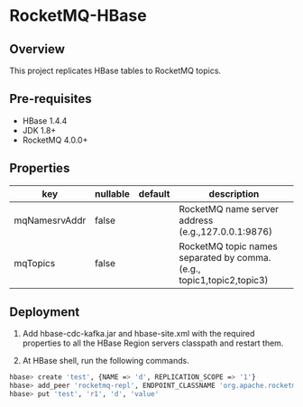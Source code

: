 # RocketMQ-HBase

## Overview

This project replicates HBase tables to RocketMQ topics.

## Pre-requisites
- HBase 1.4.4
- JDK 1.8+
- RocketMQ 4.0.0+ 

## Properties
|key               |nullable|default    |description|
|------------------|--------|-----------|-----------|
|mqNamesrvAddr     |false   |           |RocketMQ name server address (e.g.,127.0.0.1:9876)|
|mqTopics          |false   |           |RocketMQ topic names separated by comma. (e.g., topic1,topic2,topic3)|


## Deployment
1. Add hbase-cdc-kafka.jar and hbase-site.xml with the required properties to all the HBase Region servers classpath and restart them.

2. At HBase shell, run the following commands.

```bash
hbase> create 'test', {NAME => 'd', REPLICATION_SCOPE => '1'}
hbase> add_peer 'rocketmq-repl', ENDPOINT_CLASSNAME 'org.apache.rocketmq.hbase.HbaseEndpoint'
hbase> put 'test', 'r1', 'd', 'value'
```
